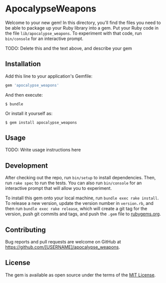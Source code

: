 # ApocalypseWeapons

Welcome to your new gem! In this directory, you'll find the files you need to be able to package up your Ruby library into a gem. Put your Ruby code in the file `lib/apocalypse_weapons`. To experiment with that code, run `bin/console` for an interactive prompt.

TODO: Delete this and the text above, and describe your gem

## Installation

Add this line to your application's Gemfile:

```ruby
gem 'apocalypse_weapons'
```

And then execute:

    $ bundle

Or install it yourself as:

    $ gem install apocalypse_weapons

## Usage

TODO: Write usage instructions here

## Development

After checking out the repo, run `bin/setup` to install dependencies. Then, run `rake spec` to run the tests. You can also run `bin/console` for an interactive prompt that will allow you to experiment.

To install this gem onto your local machine, run `bundle exec rake install`. To release a new version, update the version number in `version.rb`, and then run `bundle exec rake release`, which will create a git tag for the version, push git commits and tags, and push the `.gem` file to [rubygems.org](https://rubygems.org).

## Contributing

Bug reports and pull requests are welcome on GitHub at https://github.com/[USERNAME]/apocalypse_weapons.

## License

The gem is available as open source under the terms of the [MIT License](https://opensource.org/licenses/MIT).
